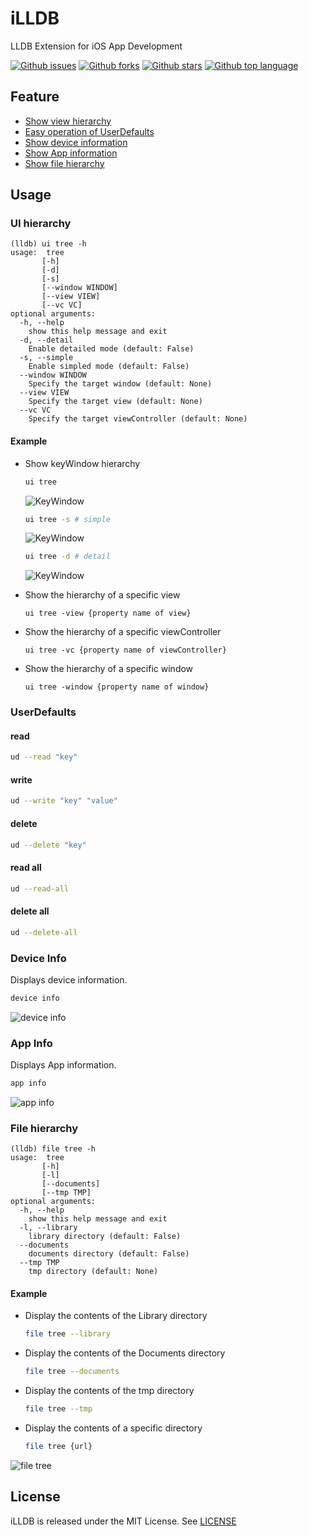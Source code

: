 # iLLDB
LLDB Extension for iOS App Development

<!-- # Badges -->

[![Github issues](https://img.shields.io/github/issues/p-x9/iLLDB)](https://github.com/p-x9/iLLDB/issues)
[![Github forks](https://img.shields.io/github/forks/p-x9/iLLDB)](https://github.com/p-x9/iLLDB/network/members)
[![Github stars](https://img.shields.io/github/stars/p-x9/iLLDB)](https://github.com/p-x9/iLLDB/stargazers)
[![Github top language](https://img.shields.io/github/languages/top/p-x9/iLLDB)](https://github.com/p-x9/iLLDB/)

## Feature
- [Show view hierarchy](#show-ui-hierarchy)
- [Easy operation of UserDefaults](#userdefaults)
- [Show device information](#deviceinfo)
- [Show App information](#app-info)
- [Show file hierarchy](#file-hierarchy)


## Usage

### UI hierarchy
```
(lldb) ui tree -h
usage:  tree
       [-h]
       [-d]
       [-s]
       [--window WINDOW]
       [--view VIEW]
       [--vc VC]
optional arguments:
  -h, --help
    show this help message and exit
  -d, --detail
    Enable detailed mode (default: False)
  -s, --simple
    Enable simpled mode (default: False)
  --window WINDOW
    Specify the target window (default: None)
  --view VIEW
    Specify the target view (default: None)
  --vc VC
    Specify the target viewController (default: None)
```

#### Example
- Show keyWindow hierarchy
    ```sh
    ui tree
    ```
    ![KeyWindow](./resources/keyWindow.png)

    ```sh
    ui tree -s # simple
    ```
    ![KeyWindow](./resources/keyWindow-simple.png)

    ```sh
    ui tree -d # detail
    ```
    ![KeyWindow](./resources/keyWindow-detail.png)

- Show the hierarchy of a specific view
    ```
    ui tree -view {property name of view}
    ```

- Show the hierarchy of a specific viewController
    ```
    ui tree -vc {property name of viewController}
    ```

- Show the hierarchy of a specific window
    ```
    ui tree -window {property name of window}
    ```

### UserDefaults
#### read
```sh
ud --read "key"
```

#### write
```sh
ud --write "key" "value"
```

#### delete
```sh
ud --delete "key"
```

#### read all
```sh
ud --read-all
```

#### delete all
```sh
ud --delete-all
```

### Device Info
Displays device information.
```sh
device info
```
![device info](./resources/device-info.png)

### App Info
Displays App information.
```sh
app info
```
![app info](./resources/app-info.png)

### File hierarchy
```
(lldb) file tree -h
usage:  tree
       [-h]
       [-l]
       [--documents]
       [--tmp TMP]
optional arguments:
  -h, --help
    show this help message and exit
  -l, --library
    library directory (default: False)
  --documents
    documents directory (default: False)
  --tmp TMP
    tmp directory (default: None)
```

#### Example
- Display the contents of the Library directory
    ```sh
    file tree --library
    ```

- Display the contents of the Documents directory
    ```sh
    file tree --documents
    ```

- Display the contents of the tmp directory
    ```sh
    file tree --tmp
    ```

- Display the contents of a specific directory
    ```sh
    file tree {url}
    ```
![file tree](./resources/file-tree.png)

## License
iLLDB is released under the MIT License. See [LICENSE](./LICENSE)

